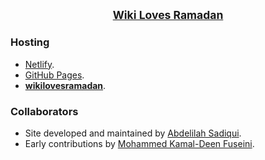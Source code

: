 <h2 align="center">
<small><a href="https://w.wiki/BSZE">
Wiki Loves Ramadan</a></small>
</h2>

### Hosting

- [Netlify](https://wikilovesramadan.netlify.app/).
- [GitHub Pages](https://sadiqui.github.io/wikilovesramadan/).
- **[wikilovesramadan](https://wikilovesramadan.org)**.

### Collaborators

- Site developed and maintained by [Abdelilah Sadiqui](https://github.com/sadiqui).
- Early contributions by [Mohammed Kamal-Deen Fuseini](https://github.com/DNShitobu).
